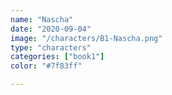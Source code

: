 ```yaml
---
name: "Nascha"
date: "2020-09-04"
image: "/characters/B1-Nascha.png"
type: "characters"
categories: ["book1"]
color: "#7f83ff"

---
```


